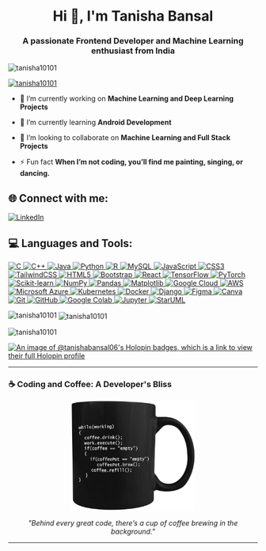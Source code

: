 <h1 align="center">Hi 👋, I'm Tanisha Bansal</h1>
<h3 align="center">A passionate Frontend Developer and Machine Learning enthusiast from India</h3>

<p align="left"> <img src="https://komarev.com/ghpvc/?username=tanisha10101&label=Profile%20views&color=0e75b6&style=flat" alt="tanisha10101" /> </p>

<p align="left"> <a href="https://github.com/ryo-ma/github-profile-trophy"><img src="https://github-profile-trophy.vercel.app/?username=tanisha10101" alt="tanisha10101" /></a> </p>

- 🔭 I’m currently working on **Machine Learning and Deep Learning Projects**

- 🌱 I’m currently learning **Android Development**

- 👯 I’m looking to collaborate on **Machine Learning and Full Stack Projects**

- ⚡ Fun fact **When I’m not coding, you’ll find me painting, singing, or dancing.**



## 🌐 Connect with me:
[![LinkedIn](https://img.shields.io/badge/LinkedIn-%230077B5.svg?style=for-the-badge&logo=linkedin&logoColor=white)](https://www.linkedin.com/in/tanisha-bansal-7869a6255/)



## 💻  Languages and Tools:
<p align="left">
  <a href="https://www.cprogramming.com/" target="_blank" rel="noreferrer">
    <img src="https://img.shields.io/badge/c-%2300599C.svg?style=for-the-badge&logo=c&logoColor=white" alt="C" />
  </a>
  <a href="https://isocpp.org/" target="_blank" rel="noreferrer">
    <img src="https://img.shields.io/badge/c++-%2300599C.svg?style=for-the-badge&logo=c%2B%2B&logoColor=white" alt="C++" />
  </a>
  <a href="https://www.java.com" target="_blank" rel="noreferrer">
    <img src="https://img.shields.io/badge/Java-%23ED8B00.svg?style=for-the-badge&logo=java&logoColor=white" alt="Java" />
  </a>
  <a href="https://www.python.org" target="_blank" rel="noreferrer">
    <img src="https://img.shields.io/badge/python-3670A0?style=for-the-badge&logo=python&logoColor=ffdd54" alt="Python" />
  </a>
  <a href="https://www.r-project.org/" target="_blank" rel="noreferrer">
    <img src="https://img.shields.io/badge/R-%23276DC3.svg?style=for-the-badge&logo=r&logoColor=white" alt="R" />
  </a>
  <a href="https://www.mysql.com/" target="_blank" rel="noreferrer">
    <img src="https://img.shields.io/badge/mysql-%2300f.svg?style=for-the-badge&logo=mysql&logoColor=white" alt="MySQL" />
  </a>
  <a href="https://www.javascript.com/" target="_blank" rel="noreferrer">
    <img src="https://img.shields.io/badge/javascript-%23323330.svg?style=for-the-badge&logo=javascript&logoColor=%23F7DF1E" alt="JavaScript" />
  </a>
  <a href="https://developer.mozilla.org/en-US/docs/Web/CSS" target="_blank" rel="noreferrer">
    <img src="https://img.shields.io/badge/css3-%231572B6.svg?style=for-the-badge&logo=css3&logoColor=white" alt="CSS3" />
  </a>
  <a href="https://tailwindcss.com/" target="_blank" rel="noreferrer">
    <img src="https://img.shields.io/badge/TailwindCSS-%2338B2AC.svg?style=for-the-badge&logo=tailwind-css&logoColor=white" alt="TailwindCSS" />
  </a>
  <a href="https://developer.mozilla.org/en-US/docs/Web/HTML" target="_blank" rel="noreferrer">
    <img src="https://img.shields.io/badge/html5-%23E34F26.svg?style=for-the-badge&logo=html5&logoColor=white" alt="HTML5" />
  </a>
  <a href="https://getbootstrap.com" target="_blank" rel="noreferrer">
    <img src="https://img.shields.io/badge/bootstrap-%23563D7C.svg?style=for-the-badge&logo=bootstrap&logoColor=white" alt="Bootstrap" />
  </a>
  <a href="https://reactjs.org/" target="_blank" rel="noreferrer">
    <img src="https://img.shields.io/badge/react-%2361DAFB.svg?style=for-the-badge&logo=react&logoColor=white" alt="React" />
  </a>
  <a href="https://www.tensorflow.org/" target="_blank" rel="noreferrer">
    <img src="https://img.shields.io/badge/TensorFlow-%23FF6F00.svg?style=for-the-badge&logo=TensorFlow&logoColor=white" alt="TensorFlow" />
  </a>
  <a href="https://pytorch.org/" target="_blank" rel="noreferrer">
    <img src="https://img.shields.io/badge/PyTorch-%23EE4C2C.svg?style=for-the-badge&logo=PyTorch&logoColor=white" alt="PyTorch" />
  </a>
  <a href="https://scikit-learn.org/" target="_blank" rel="noreferrer">
    <img src="https://img.shields.io/badge/scikit--learn-%23F7931E.svg?style=for-the-badge&logo=scikit-learn&logoColor=white" alt="Scikit-learn" />
  </a>
  <a href="https://numpy.org/" target="_blank" rel="noreferrer">
    <img src="https://img.shields.io/badge/numpy-%23013243.svg?style=for-the-badge&logo=numpy&logoColor=white" alt="NumPy" />
  </a>
  <a href="https://pandas.pydata.org/" target="_blank" rel="noreferrer">
    <img src="https://img.shields.io/badge/pandas-%23150458.svg?style=for-the-badge&logo=pandas&logoColor=white" alt="Pandas" />
  </a>
  <a href="https://matplotlib.org/" target="_blank" rel="noreferrer">
    <img src="https://img.shields.io/badge/Matplotlib-%23ffffff.svg?style=for-the-badge&logo=Matplotlib&logoColor=black" alt="Matplotlib" />
  </a>
  <a href="https://cloud.google.com/" target="_blank" rel="noreferrer">
    <img src="https://img.shields.io/badge/GoogleCloud-%234285F4.svg?style=for-the-badge&logo=google-cloud&logoColor=white" alt="Google Cloud" />
  </a>
  <a href="https://aws.amazon.com/" target="_blank" rel="noreferrer">
    <img src="https://img.shields.io/badge/Amazon%20AWS-%23232F3E.svg?style=for-the-badge&logo=amazon-aws&logoColor=white" alt="AWS" />
  </a>
  <a href="https://azure.microsoft.com/" target="_blank" rel="noreferrer">
    <img src="https://img.shields.io/badge/Microsoft%20Azure-%230072C6.svg?style=for-the-badge&logo=microsoftazure&logoColor=white" alt="Microsoft Azure" />
  </a>
  <a href="https://kubernetes.io/" target="_blank" rel="noreferrer">
    <img src="https://img.shields.io/badge/Kubernetes-%23326ce5.svg?style=for-the-badge&logo=kubernetes&logoColor=white" alt="Kubernetes" />
  </a>
  <a href="https://www.docker.com/" target="_blank" rel="noreferrer">
    <img src="https://img.shields.io/badge/docker-%230db7ed.svg?style=for-the-badge&logo=docker&logoColor=white" alt="Docker" />
  </a>
  <a href="https://www.djangoproject.com/" target="_blank" rel="noreferrer">
    <img src="https://img.shields.io/badge/django-%23092E20.svg?style=for-the-badge&logo=django&logoColor=white" alt="Django" />
  </a>
  <a href="https://www.figma.com/" target="_blank" rel="noreferrer">
    <img src="https://img.shields.io/badge/figma-%23F24E1E.svg?style=for-the-badge&logo=figma&logoColor=white" alt="Figma" />
  </a>
  <a href="https://www.canva.com/" target="_blank" rel="noreferrer">
    <img src="https://img.shields.io/badge/canva-%2300C4CC.svg?style=for-the-badge&logo=canva&logoColor=white" alt="Canva" />
  </a>
  <a href="https://git-scm.com/" target="_blank" rel="noreferrer">
    <img src="https://img.shields.io/badge/git-%23F05033.svg?style=for-the-badge&logo=git&logoColor=white" alt="Git" />
  </a>
  <a href="https://github.com/" target="_blank" rel="noreferrer">
    <img src="https://img.shields.io/badge/github-%23121011.svg?style=for-the-badge&logo=github&logoColor=white" alt="GitHub" />
  </a>
  <a href="https://colab.research.google.com/" target="_blank" rel="noreferrer">
    <img src="https://img.shields.io/badge/Google%20Colab-%23F9AB00.svg?style=for-the-badge&logo=google-colab&logoColor=white" alt="Google Colab" />
  </a>
  <a href="https://jupyter.org/" target="_blank" rel="noreferrer">
    <img src="https://img.shields.io/badge/Jupyter-%23F37626.svg?style=for-the-badge&logo=Jupyter&logoColor=white" alt="Jupyter" />
  </a>
  <a href="http://staruml.io/" target="_blank" rel="noreferrer">
    <img src="https://img.shields.io/badge/StarUML-%2313a4f5.svg?style=for-the-badge&logo=StarUML&logoColor=white" alt="StarUML" />
  </a>
</p>



<p><img align="left" src="https://github-readme-stats.vercel.app/api/top-langs?username=tanisha10101&show_icons=true&locale=en&layout=compact" alt="tanisha10101" /></p>

<p>&nbsp;<img align="center" src="https://github-readme-stats.vercel.app/api?username=tanisha10101&show_icons=true&locale=en" alt="tanisha10101" /></p>

<p><img align="center" src="https://github-readme-streak-stats.herokuapp.com/?user=tanisha10101&" alt="tanisha10101" /></p>

[![An image of @tanishabansal06's Holopin badges, which is a link to view their full Holopin profile](https://holopin.me/tanishabansal06)](https://holopin.io/@tanishabansal06)


---
### ☕ Coding and Coffee: A Developer's Bliss  
<div align="center">
  <img src="img/Coffee.jpg" width="250" />
  <p><em>"Behind every great code, there’s a cup of coffee brewing in the background."</em></p>
</div>

---


